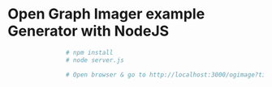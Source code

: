 # Open Graph Imager example Generator with NodeJS


```bash
                # npm install
                # node server.js

                # Open browser & go to http://localhost:3000/ogimage?title=Open%20Graph%20Imager%20-%20NodeJS%20Generator&tags[]=og-imager&tags[]=with_nodejs&path=https://github.com/oamat/nodejs/tree/master/openGraph/og-imager
```



